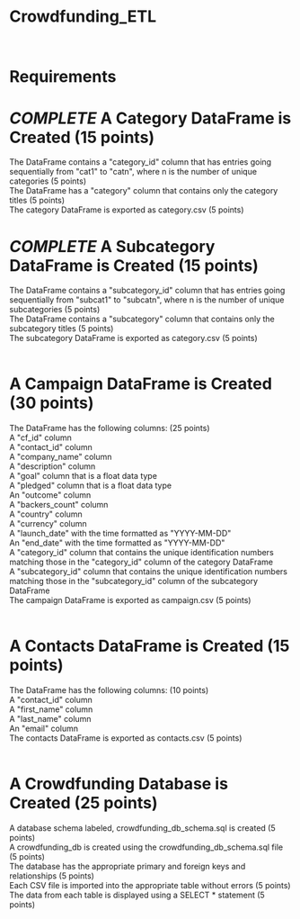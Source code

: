 # Crowdfunding_ETL<br><br>

# Requirements<br>
# *COMPLETE* A Category DataFrame is Created (15 points)<br>
The DataFrame contains a "category_id" column that has entries going sequentially from "cat1" to "catn", where n is the number of unique categories (5 points)<br>
The DataFrame has a "category" column that contains only the category titles (5 points)<br>
The category DataFrame is exported as category.csv (5 points)<br>
# *COMPLETE* A Subcategory DataFrame is Created (15 points)<br>
The DataFrame contains a "subcategory_id" column that has entries going sequentially from "subcat1" to "subcatn", where n is the number of unique subcategories (5 points)<br>
The DataFrame contains a "subcategory" column that contains only the subcategory titles (5 points)<br>
The subcategory DataFrame is exported as category.csv (5 points)<br><br>
# A Campaign DataFrame is Created (30 points)<br>
The DataFrame has the following columns: (25 points)<br>
A "cf_id" column<br>
A "contact_id" column<br>
A "company_name" column<br>
A "description" column<br>
A "goal" column that is a float data type<br>
A "pledged" column that is a float data type<br>
An "outcome" column<br>
A "backers_count" column<br>
A "country" column<br>
A "currency" column<br>
A "launch_date" with the time formatted as "YYYY-MM-DD"<br>
An "end_date" with the time formatted as "YYYY-MM-DD"<br>
A "category_id" column that contains the unique identification numbers matching those in the "category_id" column of the category DataFrame<br>
A "subcategory_id" column that contains the unique identification numbers matching those in the "subcategory_id" column of the subcategory DataFrame<br>
The campaign DataFrame is exported as campaign.csv (5 points)<br><br>
# A Contacts DataFrame is Created (15 points)<br>
The DataFrame has the following columns: (10 points)<br>
A "contact_id" column<br>
A "first_name" column<br>
A "last_name" column<br>
An "email" column<br>
The contacts DataFrame is exported as contacts.csv (5 points)<br><br>
# A Crowdfunding Database is Created (25 points)<br>
A database schema labeled, crowdfunding_db_schema.sql is created (5 points)<br>
A crowdfunding_db is created using the crowdfunding_db_schema.sql file (5 points)<br>
The database has the appropriate primary and foreign keys and relationships (5 points)<br>
Each CSV file is imported into the appropriate table without errors (5 points)<br>
The data from each table is displayed using a SELECT * statement (5 points)<br>
